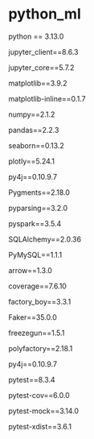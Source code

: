 # python_ml

python == 3.13.0

jupyter_client==8.6.3

jupyter_core==5.7.2

matplotlib==3.9.2

matplotlib-inline==0.1.7

numpy==2.1.2

pandas==2.2.3

seaborn==0.13.2

plotly==5.24.1

py4j==0.10.9.7

Pygments==2.18.0

pyparsing==3.2.0

pyspark==3.5.4

SQLAlchemy==2.0.36

PyMySQL==1.1.1

arrow==1.3.0

coverage==7.6.10

factory_boy==3.3.1

Faker==35.0.0

freezegun==1.5.1

polyfactory==2.18.1

py4j==0.10.9.7

pytest==8.3.4

pytest-cov==6.0.0

pytest-mock==3.14.0

pytest-xdist==3.6.1

